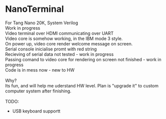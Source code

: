 # NanoTerminal
For Tang Nano 20K, System Verilog </br>
Work in progress</br>
Video terminal over HDMI communicating over UART</br>
Video core is somehow working, in the IBM mode 3 style.</br>
On power up, video core render welcome message on screen.</br>
Serial console inicialise promt with red string</br>
Recieving of serial data not tested - work in progress</br>
Passing comand to video core for rendering on screen not finished - work in progress</br>
Code is in mess now - new to HW</br></br>
Why?</br>
Its fun, and will help me uderstand HW level. Plan is "upgrade it" to custom computer system after finishing.</br></br>
TODO:
<ul>
<li>USB keyboard supportt</li>
</ul>
</br>
